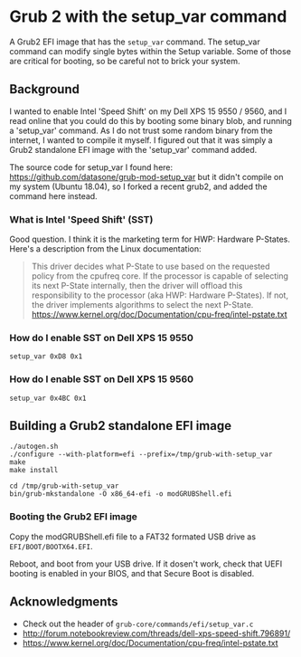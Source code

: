 # Grub 2 with the setup_var command

A Grub2 EFI image that has the `setup_var` command.
The setup_var command can modify single bytes within the Setup variable. Some of those are critical for booting, so be careful not to brick your system.

## Background

I wanted to enable Intel 'Speed Shift' on my Dell XPS 15 9550 / 9560, and I read online that you could do this by booting some binary blob, and running a 'setup_var' command.
As I do not trust some random binary from the internet, I wanted to compile it myself. I figured out that it was simply a Grub2 standalone EFI image with the 'setup_var' command added.

The source code for setup_var I found here: <https://github.com/datasone/grub-mod-setup_var> but it didn't compile on my system (Ubuntu 18.04), so I forked a recent grub2, and added the command here instead.

### What is Intel 'Speed Shift' (SST)
Good question. I think it is the marketing term for HWP: Hardware P-States. Here's a description from the Linux documentation:
> This driver decides what P-State to use based on the
> requested policy from the cpufreq core. If the processor is capable of
> selecting its next P-State internally, then the driver will offload this
> responsibility to the processor (aka HWP: Hardware P-States). If not, the
> driver implements algorithms to select the next P-State.
<https://www.kernel.org/doc/Documentation/cpu-freq/intel-pstate.txt>

### How do I enable SST on Dell XPS 15 9550

```
setup_var 0xD8 0x1
```

### How do I enable SST on Dell XPS 15 9560

```
setup_var 0x4BC 0x1
```

## Building a Grub2 standalone EFI image

```
./autogen.sh
./configure --with-platform=efi --prefix=/tmp/grub-with-setup_var
make
make install

cd /tmp/grub-with-setup_var
bin/grub-mkstandalone -O x86_64-efi -o modGRUBShell.efi
```

### Booting the Grub2 EFI image

Copy the modGRUBShell.efi file to a FAT32 formated USB drive as `EFI/BOOT/BOOTX64.EFI`.

Reboot, and boot from your USB drive. If it dosen't work, check that UEFI booting is enabled in your BIOS, and that Secure Boot is disabled.

## Acknowledgments

* Check out the header of `grub-core/commands/efi/setup_var.c`
* <http://forum.notebookreview.com/threads/dell-xps-speed-shift.796891/>
* <https://www.kernel.org/doc/Documentation/cpu-freq/intel-pstate.txt>

